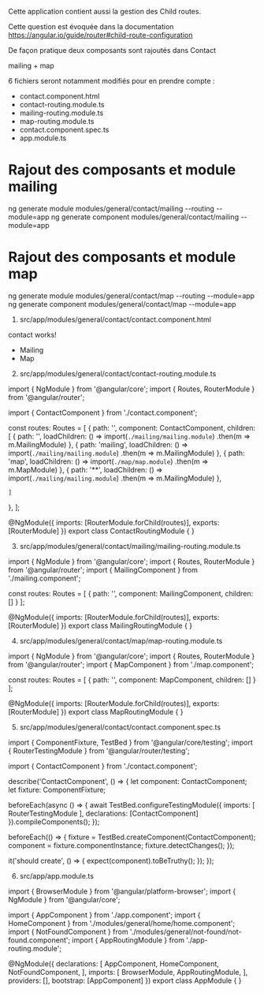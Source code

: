 Cette application contient aussi la gestion des Child routes.

Cette question est évoquée dans la documentation
https://angular.io/guide/router#child-route-configuration

De façon pratique deux composants sont rajoutés dans Contact

mailing + map

6 fichiers seront notamment modifiés pour en prendre compte :

- contact.component.html
- contact-routing.module.ts
- mailing-routing.module.ts
- map-routing.module.ts
- contact.component.spec.ts
- app.module.ts

# Rajout des composants et module mailing

ng generate module modules/general/contact/mailing --routing --module=app
ng generate component modules/general/contact/mailing --module=app

<!-- ng generate module modules/contact/mailing --routing --module=app
ng generate component modules/contact/mailing --module=app -->

# Rajout des composants et module map

ng generate module modules/general/contact/map --routing --module=app
ng generate component modules/general/contact/map --module=app

<!-- ng generate module modules/contact/map --routing --module=app
ng generate component modules/contact/map --module=app -->

1. src/app/modules/general/contact/contact.component.html

<div class="row">
  <div class="col-12 col-sm-12 col-md-3 col-lg-3 col-xl-3">
    <p>contact works!</p>
    <ul>
      <li><a routerLink="/contact/mailing">Mailing</a></li>
      <li><a routerLink="/contact/map">Map</a></li>
    </ul>
  </div>
  <div class="col-12 col-sm-12 col-md-9 col-lg-9 col-xl-9">
    <router-outlet></router-outlet>
  </div>
</div>

2. src/app/modules/general/contact/contact-routing.module.ts

import { NgModule } from '@angular/core';
import { Routes, RouterModule } from '@angular/router';

import { ContactComponent } from './contact.component';

const routes: Routes = [
{
path: '', component: ContactComponent, children: [
{
path: '',
loadChildren: () => import(`./mailing/mailing.module`)
.then(m => m.MailingModule)
},
{
path: 'mailing',
loadChildren: () => import(`./mailing/mailing.module`)
.then(m => m.MailingModule)
},
{
path: 'map',
loadChildren: () => import(`./map/map.module`)
.then(m => m.MapModule)
},
{
path: '\*\*',
loadChildren: () => import(`./mailing/mailing.module`)
.then(m => m.MailingModule)
},

    ]

},
];

@NgModule({
imports: [RouterModule.forChild(routes)],
exports: [RouterModule]
})
export class ContactRoutingModule { }

3. src/app/modules/general/contact/mailing/mailing-routing.module.ts

import { NgModule } from '@angular/core';
import { Routes, RouterModule } from '@angular/router';
import { MailingComponent } from './mailing.component';

const routes: Routes = [
{ path: '', component: MailingComponent, children: [] }
];

@NgModule({
imports: [RouterModule.forChild(routes)],
exports: [RouterModule]
})
export class MailingRoutingModule { }

4. src/app/modules/general/contact/map/map-routing.module.ts

import { NgModule } from '@angular/core';
import { Routes, RouterModule } from '@angular/router';
import { MapComponent } from './map.component';

const routes: Routes = [
{ path: '', component: MapComponent, children: [] }
];

@NgModule({
imports: [RouterModule.forChild(routes)],
exports: [RouterModule]
})
export class MapRoutingModule { }

5. src/app/modules/general/contact/contact.component.spec.ts

import { ComponentFixture, TestBed } from '@angular/core/testing';
import { RouterTestingModule } from '@angular/router/testing';

import { ContactComponent } from './contact.component';

describe('ContactComponent', () => {
let component: ContactComponent;
let fixture: ComponentFixture<ContactComponent>;

beforeEach(async () => {
await TestBed.configureTestingModule({
imports: [
RouterTestingModule
],
declarations: [ContactComponent]
}).compileComponents();
});

beforeEach(() => {
fixture = TestBed.createComponent(ContactComponent);
component = fixture.componentInstance;
fixture.detectChanges();
});

it('should create', () => {
expect(component).toBeTruthy();
});
});

6. src/app/app.module.ts

import { BrowserModule } from '@angular/platform-browser';
import { NgModule } from '@angular/core';

import { AppComponent } from './app.component';
import { HomeComponent } from './modules/general/home/home.component';
import { NotFoundComponent } from './modules/general/not-found/not-found.component';
import { AppRoutingModule } from './app-routing.module';

@NgModule({
declarations: [
AppComponent,
HomeComponent,
NotFoundComponent,
],
imports: [
BrowserModule,
AppRoutingModule,
],
providers: [],
bootstrap: [AppComponent]
})
export class AppModule { }
